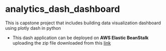 # analytics_dash_dashboard
This is capstone project that includes building data visualization dashboard using plotly dash in python

- This dash application can be deployed on **AWS Elastic BeanStalk** uploading the zip file downloaded from this [link](https://drive.google.com/file/d/15n6_TCXGrHBQQmxb20KY9oyeQBtEQx-W/view?usp=sharing)
